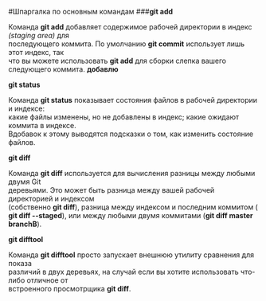 #Шпаргалка по основным командам
###**git add**

Команда **git add** добавляет содержимое рабочей директории в индекс *(staging area)* для  
последующего коммита. По умолчанию **git commit** использует лишь этот индекс, так  
что вы можете использовать **git add** для сборки слепка вашего следующего коммита.
**добавлю**

**git status**

Команда **git status** показывает состояния файлов в рабочей директории и индексе:  
какие файлы изменены, но не добавлены в индекс; какие ожидают коммита в индексе.  
Вдобавок к этому выводятся подсказки о том, как изменить состояние файлов.  

**git diff**

Команда **git diff** используется для вычисления разницы между любыми двумя Git  
деревьями. Это может быть разница между вашей рабочей директорией и индексом  
(собственно **git diff**), разница между индексом и последним коммитом (  
**git diff --staged**), или между любыми двумя коммитами (**git diff master branchB**).

**git difftool**

Команда **git difftool** просто запускает внешнюю утилиту сравнения для показа  
различий в двух деревьях, на случай если вы хотите использовать что-либо отличное от  
встроенного просмотрщика **git diff**.